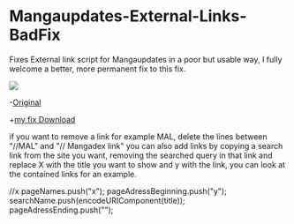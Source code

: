 # Mangaupdates-External-Links-BadFix
Fixes External link script for Mangaupdates in a poor but usable way, I fully welcome a better, more permanent fix to this fix.

![](https://github.com/Reibies/Mangaupdates-External-Links-BadFix/blob/master/image.png)


-[Original](https://greasyfork.org/en/scripts/39045-mangaupdates-external-links2)

+[my fix Download](https://github.com/Reibies/Mangaupdates-External-Links-BadFix/raw/master/EXTlink_fix.user.js)



if you want to remove a link for example MAL, delete the lines between "//MAL" and "// Mangadex link" you can also add links by copying a search link from the site you want, removing the searched query in that link and replace X with the title you want to show and y with the link, you can look at the contained links for an example.


//x
pageNames.push("x");
pageAdressBeginning.push("y");
searchName.push(encodeURIComponent(title));
pageAdressEnding.push("");
